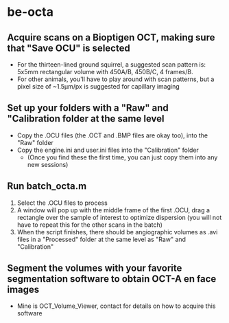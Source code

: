 # be-octa
## Acquire scans on a Bioptigen OCT, making sure that "Save OCU" is selected
- For the thirteen-lined ground squirrel, a suggested scan pattern is: 5x5mm rectangular volume with 450A/B, 450B/C, 4 frames/B.
- For other animals, you'll have to play around with scan patterns, but a pixel size of ~1.5µm/px is suggested for capillary imaging
## Set up your folders with a "Raw" and "Calibration folder at the same level
- Copy the .OCU files (the .OCT and .BMP files are okay too), into the "Raw" folder
- Copy the engine.ini and user.ini files into the "Calibration" folder
  - (Once you find these the first time, you can just copy them into any new sessions)
## Run batch_octa.m
1. Select the .OCU files to process
2. A window will pop up with the middle frame of the first .OCU, drag a rectangle over the sample of interest to optimize dispersion (you will not have to repeat this for the other scans in the batch)
3. When the script finishes, there should be angiographic volumes as .avi files in a "Processed" folder at the same level as "Raw" and "Calibration"
## Segment the volumes with your favorite segmentation software to obtain OCT-A en face images
- Mine is OCT_Volume_Viewer, contact for details on how to acquire this software

